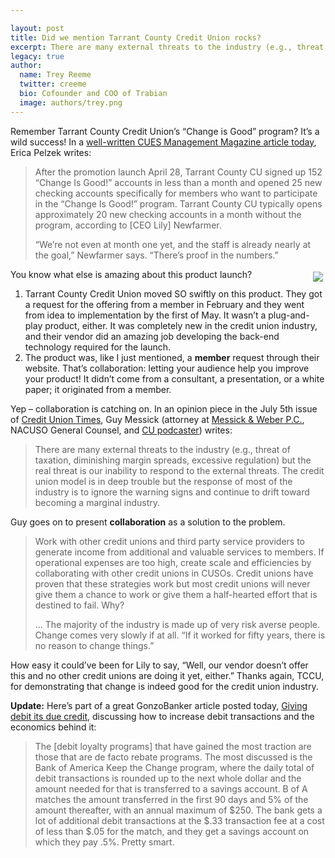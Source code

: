 ```yaml
---

layout: post
title: Did we mention Tarrant County Credit Union rocks?
excerpt: There are many external threats to the industry (e.g., threat of taxation, diminishing margin spreads, excessive regulation) but the real threat is our inability to respond to the external threats.
legacy: true
author:
  name: Trey Reeme
  twitter: creeme
  bio: Cofounder and COO of Trabian
  image: authors/trey.png
---
```


<p>Remember Tarrant County Credit Union&#8217;s &#8220;Change is Good&#8221; program?  It&#8217;s a wild success!  In a <a href="http://cues.org/pls/cuesp/!cues1.main?complex_id_in=3069489.3071923.3131330.11397293.page">well-written <span class="caps">CUES</span> Management Magazine article today</a>, Erica Pelzek writes:</p>
<blockquote><p>After the promotion launch April 28, Tarrant County CU signed up 152 &#8220;Change Is Good!&#8221; accounts in less than a month and opened 25 new checking accounts specifically for members who want to participate in the &#8220;Change Is Good!&#8221; program. Tarrant County CU typically opens approximately 20 new checking accounts in a month without the program, according to [CEO Lily] Newfarmer.</p><p>&#8220;We&#8217;re not even at month one yet, and the staff is already nearly at the goal,&#8221; Newfarmer says. &#8220;There&#8217;s proof in the numbers.&#8221;</p></blockquote>
<p><a href="http://www.tarrantcu.org"><img src="/images/legacy/changeguy.jpg" style="float:right; margin: 4px;"></a>You know what else is amazing about this product launch?</p>
<ol>
<li>Tarrant County Credit Union moved SO swiftly on this product.  They got a request for the offering from a member in February and they went from idea to implementation by the first of May.  It wasn&#8217;t a plug-and-play product, either.  It was completely new in the credit union industry, and their vendor did an amazing job developing the back-end technology required for the launch.</li>
<li>The product was, like I just mentioned, a <strong>member</strong> request through their website.  That&#8217;s collaboration: letting your audience help you improve your product!  It didn&#8217;t come from a consultant, a presentation, or a white paper; it originated from a member.</li>
</ol>
<p>Yep &#8211; collaboration is catching on.  In an opinion piece in the July 5th issue of <a href="http://www.cutimes.com">Credit Union Times</a>, Guy Messick (attorney at <a href="http://www.cusolaw.com">Messick &#38; Weber P.C.</a>, <span class="caps">NACUSO</span> General Counsel, and <a href="http://www.ciicu.com">CU podcaster</a>) writes:</p>
<blockquote>
<p>There are many external threats to the industry (e.g., threat of taxation, diminishing margin spreads, excessive regulation) but the real threat is our inability to respond to the external threats.  The credit union model is in deep trouble but the response of most of the industry is to ignore the warning signs and continue to drift toward becoming a marginal industry.</p>
</blockquote>
<p>Guy goes on to present <strong>collaboration</strong> as a solution to the problem.</p>
<blockquote><p>Work with other credit unions and third party service providers to generate income from additional and valuable services to members.  If operational expenses are too high, create scale and efficiencies by collaborating with other credit unions in CUSOs.  Credit unions have proven that these strategies work but most credit unions will never give them a chance to work or give them a half-hearted effort that is destined to fail.  Why?</p><p>... The majority of the industry is made up of very risk averse people.  Change comes very slowly if at all.  &#8220;If it worked for fifty years, there is no reason to change things.&#8221;</p></blockquote>
<p>How easy it could&#8217;ve been for Lily to say, &#8220;Well, our vendor doesn&#8217;t offer this and no other credit unions are doing it yet, either.&#8221;  Thanks again, <span class="caps">TCCU</span>, for demonstrating that change is indeed good for the credit union industry.</p>
<p><strong>Update:</strong> Here&#8217;s part of a great GonzoBanker article posted today, <a href="http://www.gonzobanker.com/article.aspx?Article=290">Giving debit its due credit</a>, discussing how to increase debit transactions and the economics behind it:</p>
<blockquote>
<p>The [debit loyalty programs] that have gained the most traction are those that are de facto rebate programs.  The most discussed is the Bank of America Keep the Change program, where the daily total of debit transactions is rounded up to the next whole dollar and the amount needed for that is transferred to a savings account.  B of A matches the amount transferred in the first 90 days and 5% of the amount thereafter, with an annual maximum of $250.  The bank gets a lot of additional debit transactions at the $.33 transaction fee at a cost of less than $.05 for the match, and they get a savings account on which they pay .5%.  Pretty smart.</p>
</blockquote>
